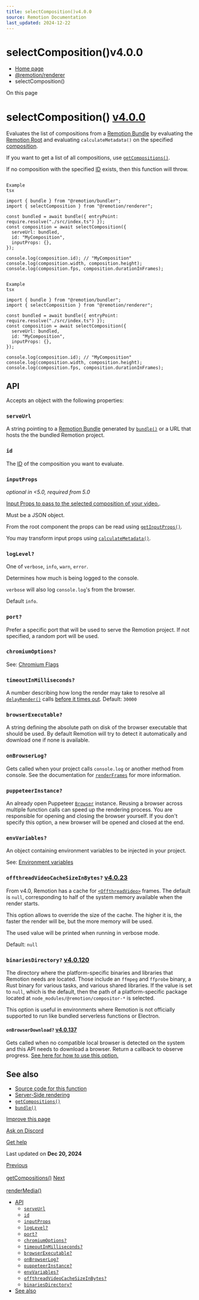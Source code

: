 ```yaml
---
title: selectComposition()v4.0.0
source: Remotion Documentation
last_updated: 2024-12-22
---
```


# selectComposition()v4.0.0

- [Home page](/)
- [@remotion/renderer](/docs/renderer)
- selectComposition()

On this page

# selectComposition() [v4.0.0](https://github.com/remotion-dev/remotion/releases/v4.0.0)

Evaluates the list of compositions from a [Remotion Bundle](/docs/terminology/bundle) by evaluating the [Remotion Root](/docs/terminology/remotion-root) and evaluating `calculateMetadata()` on the specified [composition](/docs/terminology/composition).

If you want to get a list of all compositions, use [`getCompositions()`](/docs/renderer/get-compositions).

If no composition with the specified [ID](/docs/terminology/composition#composition-id) exists, then this function will throw.

```

Example
tsx

import { bundle } from "@remotion/bundler";
import { selectComposition } from "@remotion/renderer";

const bundled = await bundle({ entryPoint: require.resolve("./src/index.ts") });
const composition = await selectComposition({
  serveUrl: bundled,
  id: "MyComposition",
  inputProps: {},
});

console.log(composition.id); // "MyComposition"
console.log(composition.width, composition.height);
console.log(composition.fps, composition.durationInFrames);
```

```

Example
tsx

import { bundle } from "@remotion/bundler";
import { selectComposition } from "@remotion/renderer";

const bundled = await bundle({ entryPoint: require.resolve("./src/index.ts") });
const composition = await selectComposition({
  serveUrl: bundled,
  id: "MyComposition",
  inputProps: {},
});

console.log(composition.id); // "MyComposition"
console.log(composition.width, composition.height);
console.log(composition.fps, composition.durationInFrames);
```

## API [​](\#api "Direct link to API")

Accepts an object with the following properties:

### `serveUrl` [​](\#serveurl "Direct link to serveurl")

A string pointing to a [Remotion Bundle](/docs/terminology/bundle) generated by [`bundle()`](/docs/bundle) or a URL that hosts the the bundled Remotion project.

### `id` [​](\#id "Direct link to id")

The [ID](/docs/terminology/composition#composition-id) of the composition you want to evaluate.

### `inputProps` [​](\#inputprops "Direct link to inputprops")

_optional in <5.0, required from 5.0_

[Input Props to pass to the selected composition of your video.](/docs/passing-props#passing-input-props-in-the-cli).

Must be a JSON object.

From the root component the props can be read using [`getInputProps()`](/docs/get-input-props).

You may transform input props using [`calculateMetadata()`](/docs/calculate-metadata).

### `logLevel?` [​](\#loglevel "Direct link to loglevel")

One of `verbose`, `info`, `warn`, `error`.

Determines how much is being logged to the console.

`verbose` will also log `console.log`'s from the browser.

Default `info`.

### `port?` [​](\#port "Direct link to port")

Prefer a specific port that will be used to serve the Remotion project. If not specified, a random port will be used.

### `chromiumOptions?` [​](\#chromiumoptions "Direct link to chromiumoptions")

See: [Chromium Flags](/docs/chromium-flags)

### `timeoutInMilliseconds?` [​](\#timeoutinmilliseconds "Direct link to timeoutinmilliseconds")

A number describing how long the render may take to resolve all [`delayRender()`](/docs/delay-render) calls [before it times out](/docs/timeout). Default: `30000`

### `browserExecutable?` [​](\#browserexecutable "Direct link to browserexecutable")

A string defining the absolute path on disk of the browser executable that should be used. By default Remotion will try to detect it automatically and download one if none is available.

### `onBrowserLog?` [​](\#onbrowserlog "Direct link to onbrowserlog")

Gets called when your project calls `console.log` or another method from console. See the documentation for [`renderFrames`](/docs/renderer/render-frames#onbrowserlog) for more information.

### `puppeteerInstance?` [​](\#puppeteerinstance "Direct link to puppeteerinstance")

An already open Puppeteer [`Browser`](/docs/renderer/open-browser) instance. Reusing a browser across multiple function calls can speed up the rendering process. You are responsible for opening and closing the browser yourself. If you don't specify this option, a new browser will be opened and closed at the end.

### `envVariables?` [​](\#envvariables "Direct link to envvariables")

An object containing environment variables to be injected in your project.

See: [Environment variables](/docs/env-variables/)

### `offthreadVideoCacheSizeInBytes?` [v4.0.23](https://github.com/remotion-dev/remotion/releases/v4.0.23) [​](\#offthreadvideocachesizeinbytes "Direct link to offthreadvideocachesizeinbytes")

From v4.0, Remotion has a cache for [`<OffthreadVideo>`](https://remotion.dev/docs/offthreadvideo) frames. The default is `null`, corresponding to half of the system memory available when the render starts.

This option allows to override the size of the cache. The higher it is, the faster the render will be, but the more memory will be used.

The used value will be printed when running in verbose mode.

Default: `null`

### `binariesDirectory?` [v4.0.120](https://github.com/remotion-dev/remotion/releases/v4.0.120) [​](\#binariesdirectory "Direct link to binariesdirectory")

The directory where the platform-specific binaries and libraries that Remotion needs are located. Those include an `ffmpeg` and `ffprobe` binary, a Rust binary for various tasks, and various shared libraries. If the value is set to `null`, which is the default, then the path of a platform-specific package located at `node_modules/@remotion/compositor-*` is selected.

This option is useful in environments where Remotion is not officially supported to run like bundled serverless functions or Electron.

#### `onBrowserDownload?` [v4.0.137](https://github.com/remotion-dev/remotion/releases/v4.0.137) [​](\#onbrowserdownload "Direct link to onbrowserdownload")

Gets called when no compatible local browser is detected on the system and this API needs to download a browser. Return a callback to observe progress. [See here for how to use this option.](/docs/renderer/ensure-browser#onbrowserdownload)

## See also [​](\#see-also "Direct link to See also")

- [Source code for this function](https://github.com/remotion-dev/remotion/blob/main/packages/renderer/src/select-composition.ts)
- [Server-Side rendering](/docs/ssr)
- [`getCompositions()`](/docs/renderer/get-compositions)
- [`bundle()`](/docs/bundle)

[Improve this page](https://github.com/remotion-dev/remotion/edit/main/packages/docs/docs/renderer/select-composition.mdx)

[Ask on Discord](https://remotion.dev/discord)

[Get help](/docs/get-help)

Last updated on **Dec 20, 2024**

[Previous\
\
getCompositions()](/docs/renderer/get-compositions) [Next\
\
renderMedia()](/docs/renderer/render-media)

- [API](#api)
  - [`serveUrl`](#serveurl)
  - [`id`](#id)
  - [`inputProps`](#inputprops)
  - [`logLevel?`](#loglevel)
  - [`port?`](#port)
  - [`chromiumOptions?`](#chromiumoptions)
  - [`timeoutInMilliseconds?`](#timeoutinmilliseconds)
  - [`browserExecutable?`](#browserexecutable)
  - [`onBrowserLog?`](#onbrowserlog)
  - [`puppeteerInstance?`](#puppeteerinstance)
  - [`envVariables?`](#envvariables)
  - [`offthreadVideoCacheSizeInBytes?`](#offthreadvideocachesizeinbytes)
  - [`binariesDirectory?`](#binariesdirectory)
- [See also](#see-also)
